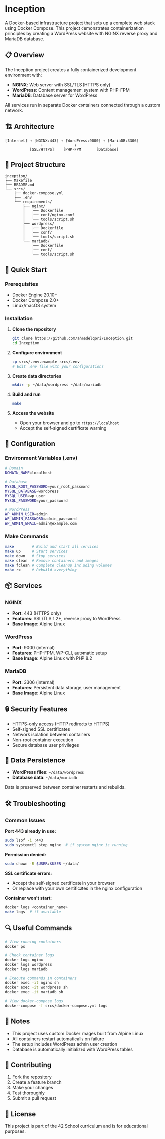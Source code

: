 # Inception

A Docker-based infrastructure project that sets up a complete web stack using Docker Compose. This project demonstrates containerization principles by creating a WordPress website with NGINX reverse proxy and MariaDB database.

## 📋 Overview

The Inception project creates a fully containerized development environment with:
- **NGINX**: Web server with SSL/TLS (HTTPS only)
- **WordPress**: Content management system with PHP-FPM
- **MariaDB**: Database server for WordPress

All services run in separate Docker containers connected through a custom network.

## 🏗️ Architecture

```
[Internet] → [NGINX:443] → [WordPress:9000] → [MariaDB:3306]
                ↓              ↓               ↓
           [SSL/HTTPS]    [PHP-FPM]      [Database]
```

## 📁 Project Structure

```
inception/
├── Makefile
├── README.md
└── srcs/
    ├── docker-compose.yml
    ├── .env
    └── requirements/
        ├── nginx/
        │   ├── Dockerfile
        │   ├── conf/nginx.conf
        │   └── tools/script.sh
        ├── wordpress/
        │   ├── Dockerfile
        │   ├── conf/
        │   └── tools/script.sh
        └── mariadb/
            ├── Dockerfile
            ├── conf/
            └── tools/script.sh
```

## 🚀 Quick Start

### Prerequisites
- Docker Engine 20.10+
- Docker Compose 2.0+
- Linux/macOS system

### Installation

1. **Clone the repository**
   ```bash
   git clone https://github.com/ahmedelqori/Inception.git
   cd Inception
   ```

2. **Configure environment**
   ```bash
   cp srcs/.env.example srcs/.env
   # Edit .env file with your configurations
   ```

3. **Create data directories**
   ```bash
   mkdir -p ~/data/wordpress ~/data/mariadb
   ```

4. **Build and run**
   ```bash
   make
   ```

5. **Access the website**
   - Open your browser and go to `https://localhost`
   - Accept the self-signed certificate warning

## 🔧 Configuration

### Environment Variables (.env)
```bash
# Domain
DOMAIN_NAME=localhost

# Database
MYSQL_ROOT_PASSWORD=your_root_password
MYSQL_DATABASE=wordpress
MYSQL_USER=wp_user
MYSQL_PASSWORD=your_password

# WordPress
WP_ADMIN_USER=admin
WP_ADMIN_PASSWORD=admin_password
WP_ADMIN_EMAIL=admin@example.com
```

### Make Commands
```bash
make        # Build and start all services
make up     # Start services
make down   # Stop services
make clean  # Remove containers and images
make fclean # Complete cleanup including volumes
make re     # Rebuild everything
```

## 📦 Services

### NGINX
- **Port**: 443 (HTTPS only)
- **Features**: SSL/TLS 1.2+, reverse proxy to WordPress
- **Base Image**: Alpine Linux

### WordPress
- **Port**: 9000 (internal)
- **Features**: PHP-FPM, WP-CLI, automatic setup
- **Base Image**: Alpine Linux with PHP 8.2

### MariaDB
- **Port**: 3306 (internal)
- **Features**: Persistent data storage, user management
- **Base Image**: Alpine Linux

## 🔒 Security Features

- HTTPS-only access (HTTP redirects to HTTPS)
- Self-signed SSL certificates
- Network isolation between containers
- Non-root container execution
- Secure database user privileges

## 📂 Data Persistence

- **WordPress files**: `~/data/wordpress`
- **Database data**: `~/data/mariadb`

Data is preserved between container restarts and rebuilds.

## 🛠️ Troubleshooting

### Common Issues

**Port 443 already in use:**
```bash
sudo lsof -i :443
sudo systemctl stop nginx  # if system nginx is running
```

**Permission denied:**
```bash
sudo chown -R $USER:$USER ~/data/
```

**SSL certificate errors:**
- Accept the self-signed certificate in your browser
- Or replace with your own certificates in the nginx configuration

**Container won't start:**
```bash
docker logs <container_name>
make logs  # if available
```

## 🔍 Useful Commands

```bash
# View running containers
docker ps

# Check container logs
docker logs nginx
docker logs wordpress
docker logs mariadb

# Execute commands in containers
docker exec -it nginx sh
docker exec -it wordpress sh
docker exec -it mariadb sh

# View docker-compose logs
docker-compose -f srcs/docker-compose.yml logs
```

## 📝 Notes

- This project uses custom Docker images built from Alpine Linux
- All containers restart automatically on failure
- The setup includes WordPress admin user creation
- Database is automatically initialized with WordPress tables

## 🤝 Contributing

1. Fork the repository
2. Create a feature branch
3. Make your changes
4. Test thoroughly
5. Submit a pull request

## 📄 License

This project is part of the 42 School curriculum and is for educational purposes.